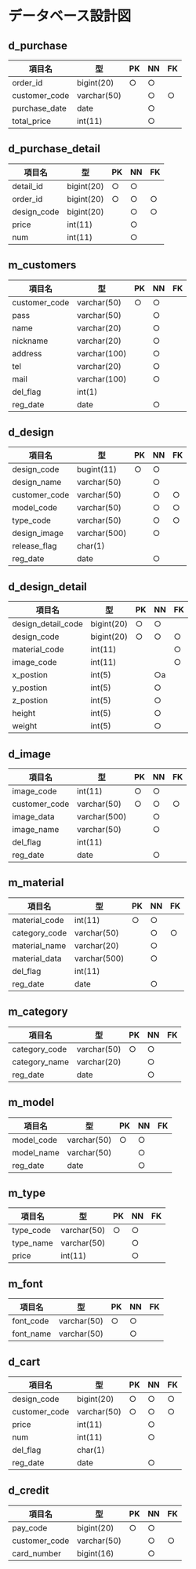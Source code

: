 # データベース設計図

## d_purchase

|項目名|型|PK|NN|FK|
|-----|--|--|--|--|
|order_id|bigint(20)|○|○||
|customer_code|varchar(50)||○|○|
|purchase_date|date||○||
|total_price|int(11)||○||

## d_purchase_detail

|項目名|型|PK|NN|FK|
|-----|--|--|--|--|
|detail_id|bigint(20)|○|○||
|order_id|bigint(20)|○|○|○|
|design_code|bigint(20)||○|○|
|price|int(11)||○||
|num|int(11)||○||

## m_customers

|項目名|型|PK|NN|FK|
|-----|--|--|--|--|
|customer_code|varchar(50)|○|○||
|pass|varchar(50)||○||
|name|varchar(20)||○||
|nickname|varchar(20)||○||
|address|varchar(100)||○||
|tel|varchar(20)||○||
|mail|varchar(100)||○||
|del_flag|int(1)||||
|reg_date|date||○||


## d_design

|項目名|型|PK|NN|FK|
|-----|--|--|--|--|
|design_code|bugint(11)|○|○||
|design_name|varchar(50)||○||
|customer_code|varchar(50)||○|○|
|model_code|varchar(50)||○|○|
|type_code|varchar(50)||○|○|
|design_image|varchar(500)||○||
|release_flag|char(1)||||
|reg_date|date||○||

## d_design_detail

|項目名|型|PK|NN|FK|
|-----|--|--|--|--|
|design_detail_code|bigint(20)|○|○||
|design_code|bigint(20)|○|○|○|
|material_code|int(11)|||○|
|image_code|int(11)|||○|
|x_postion|int(5)||○a||
|y_postion|int(5)||○||
|z_postion|int(5)||○||
|height|int(5)||○||
|weight|int(5)||○||

## d_image

|項目名|型|PK|NN|FK|
|-----|--|--|--|--|
|image_code|int(11)|○|○||
|customer_code|varchar(50)|○|○|○|
|image_data|varchar(500)||○||
|image_name|varchar(50)||○||
|del_flag|int(11)||||
|reg_date|date||○||

## m_material

|項目名|型|PK|NN|FK|
|-----|--|--|--|--|
|material_code|int(11)|○|○||
|category_code|varchar(50)||○|○|
|material_name|varchar(20)||○||
|material_data|varchar(500)||○||
|del_flag|int(11)||||
|reg_date|date||○||

## m_category

|項目名|型|PK|NN|FK|
|-----|--|--|--|--|
|category_code|varchar(50)|○|○||
|category_name|varchar(20)||○||
|reg_date|date||○||

## m_model

|項目名|型|PK|NN|FK|
|-----|--|--|--|--|
|model_code|varchar(50)|○|○||
|model_name|varchar(50)||○||
|reg_date|date||○||

## m_type

|項目名|型|PK|NN|FK|
|-----|--|--|--|--|
|type_code|varchar(50)|○|○||
|type_name|varchar(50)||○||
|price|int(11)||○||

## m_font

|項目名|型|PK|NN|FK|
|-----|--|--|--|--|
|font_code|varchar(50)|○|○||
|font_name|varchar(50)||○||

## d_cart

|項目名|型|PK|NN|FK|
|-----|--|--|--|--|
design_code|bigint(20)|○|○|○|
customer_code|varchar(50)|○|○|○|
price|int(11)||○||
num|int(11)||○||
del_flag|char(1)||||
reg_date|date||○||

## d_credit

|項目名|型|PK|NN|FK|
|-----|--|--|--|--|
pay_code|bigint(20)|○|○||
customer_code|varchar(50)||○|○|
card_number|bigint(16)||○||

